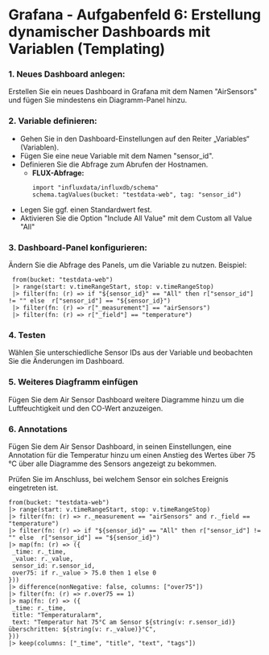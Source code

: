 # Grafana - Aufgabenfeld 6: Erstellung dynamischer Dashboards mit Variablen (Templating)

### 1. **Neues Dashboard anlegen:**
   Erstellen Sie ein neues Dashboard in Grafana mit dem Namen "AirSensors" und fügen Sie mindestens ein Diagramm-Panel hinzu.

### 2. **Variable definieren:**
   - Gehen Sie in den Dashboard-Einstellungen auf den Reiter „Variables“ (Variablen).
   - Fügen Sie eine neue Variable mit dem Namen "sensor_id".
   - Definieren Sie die Abfrage zum Abrufen der Hostnamen.
     - **FLUX-Abfrage:**
       ```flux
       import "influxdata/influxdb/schema"
       schema.tagValues(bucket: "testdata-web", tag: "sensor_id")
       ```
   - Legen Sie ggf. einen Standardwert fest.
   - Aktivieren Sie die Option "Include All Value" mit dem Custom all Value "All"

### 3. **Dashboard-Panel konfigurieren:**
   Ändern Sie die Abfrage des Panels, um die Variable zu nutzen. Beispiel:
   ```flux
    from(bucket: "testdata-web")
    |> range(start: v.timeRangeStart, stop: v.timeRangeStop)
    |> filter(fn: (r) => if "${sensor_id}" == "All" then r["sensor_id"] != "" else  r["sensor_id"] == "${sensor_id}")
    |> filter(fn: (r) => r["_measurement"] == "airSensors")
    |> filter(fn: (r) => r["_field"] == "temperature")
   ```

### 4. **Testen**
   Wählen Sie unterschiedliche Sensor IDs aus der Variable und beobachten Sie die Änderungen im Dashboard.

### 5. **Weiteres Diagframm einfügen**
   Fügen Sie dem Air Sensor Dashboard weitere Diagramme hinzu um die Luftfeuchtigkeit und den CO-Wert anzuzeigen.

### 6. **Annotations**
   Fügen Sie dem Air Sensor Dashboard, in seinen Einstellungen, eine Annotation für die Temperatur hinzu um einen Anstieg des
   Wertes über 75 °C über alle Diagramme des Sensors angezeigt zu bekommen.

   Prüfen Sie im Anschluss, bei welchem Sensor ein solches Ereignis eingetreten ist.

   ```flux
  from(bucket: "testdata-web")
  |> range(start: v.timeRangeStart, stop: v.timeRangeStop)
  |> filter(fn: (r) => r._measurement == "airSensors" and r._field == "temperature")
  |> filter(fn: (r) => if "${sensor_id}" == "All" then r["sensor_id"] != "" else  r["sensor_id"] == "${sensor_id}")
  |> map(fn: (r) => ({
    _time: r._time,
    _value: r._value,
    sensor_id: r.sensor_id,
    over75: if r._value > 75.0 then 1 else 0
  }))
  |> difference(nonNegative: false, columns: ["over75"])
  |> filter(fn: (r) => r.over75 == 1)
  |> map(fn: (r) => ({
    _time: r._time,
    title: "Temperaturalarm",
    text: "Temperatur hat 75°C am Sensor ${string(v: r.sensor_id)} überschritten: ${string(v: r._value)}°C",
  }))
  |> keep(columns: ["_time", "title", "text", "tags"])
   ```
